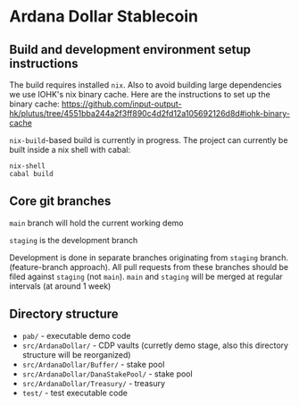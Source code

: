 # Ardana Dollar Stablecoin

## Build and development environment setup instructions

The build requires installed `nix`. Also to avoid building
large dependencies we use IOHK's nix binary cache.
Here are the instructions to set up the binary cache:
https://github.com/input-output-hk/plutus/tree/4551bba244a2f3ff890c4d2fd12a105692126d8d#iohk-binary-cache

`nix-build`-based build is currently in progress.
The project can currently be built inside a nix shell with cabal:

```
nix-shell
cabal build
```

## Core git branches

`main` branch will hold the current working demo

`staging` is the development branch

Development is done in separate branches originating from `staging` branch.
(feature-branch approach).
All pull requests from these branches should be filed against `staging` (not `main`).
`main` and `staging` will be merged at regular intervals
(at around 1 week)

## Directory structure

- `pab/` - executable demo code
- `src/ArdanaDollar/` - CDP vaults (curretly demo stage, also this directory structure will be reorganized)
- `src/ArdanaDollar/Buffer/` - stake pool
- `src/ArdanaDollar/DanaStakePool/` - stake pool
- `src/ArdanaDollar/Treasury/` - treasury
- `test/` - test executable code
